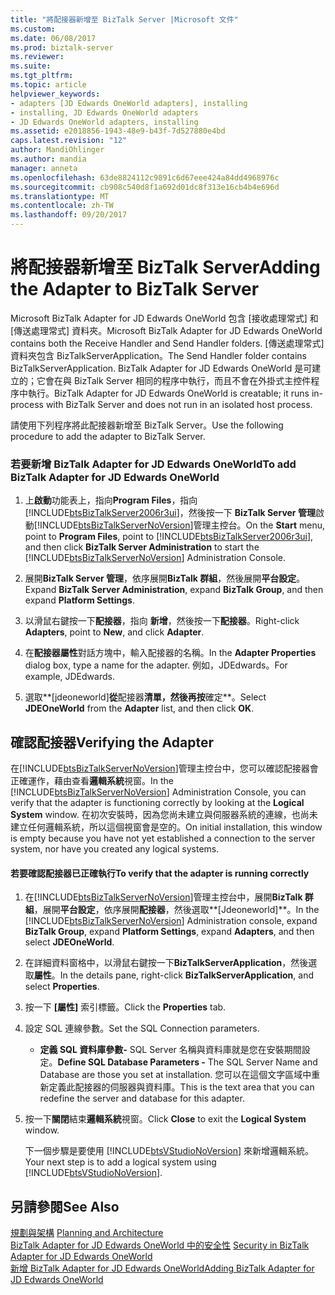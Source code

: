 ```yaml
---
title: "將配接器新增至 BizTalk Server |Microsoft 文件"
ms.custom: 
ms.date: 06/08/2017
ms.prod: biztalk-server
ms.reviewer: 
ms.suite: 
ms.tgt_pltfrm: 
ms.topic: article
helpviewer_keywords:
- adapters [JD Edwards OneWorld adapters], installing
- installing, JD Edwards OneWorld adapters
- JD Edwards OneWorld adapters, installing
ms.assetid: e2018856-1943-48e9-b43f-7d527880e4bd
caps.latest.revision: "12"
author: MandiOhlinger
ms.author: mandia
manager: anneta
ms.openlocfilehash: 63de8824112c9891c6d67eee424a84dd4968976c
ms.sourcegitcommit: cb908c540d8f1a692d01dc8f313e16cb4b4e696d
ms.translationtype: MT
ms.contentlocale: zh-TW
ms.lasthandoff: 09/20/2017
---
```

# <a name="adding-the-adapter-to-biztalk-server"></a><span data-ttu-id="50ffa-102">將配接器新增至 BizTalk Server</span><span class="sxs-lookup"><span data-stu-id="50ffa-102">Adding the Adapter to BizTalk Server</span></span>
<span data-ttu-id="50ffa-103">Microsoft BizTalk Adapter for JD Edwards OneWorld 包含 [接收處理常式] 和 [傳送處理常式] 資料夾。</span><span class="sxs-lookup"><span data-stu-id="50ffa-103">Microsoft BizTalk Adapter for JD Edwards OneWorld contains both the Receive Handler and Send Handler folders.</span></span> <span data-ttu-id="50ffa-104">[傳送處理常式] 資料夾包含 BizTalkServerApplication。</span><span class="sxs-lookup"><span data-stu-id="50ffa-104">The Send Handler folder contains BizTalkServerApplication.</span></span> <span data-ttu-id="50ffa-105">BizTalk Adapter for JD Edwards OneWorld 是可建立的；它會在與 BizTalk Server 相同的程序中執行，而且不會在外掛式主控件程序中執行。</span><span class="sxs-lookup"><span data-stu-id="50ffa-105">BizTalk Adapter for JD Edwards OneWorld is creatable; it runs in-process with BizTalk Server and does not run in an isolated host process.</span></span>  
  
 <span data-ttu-id="50ffa-106">請使用下列程序將此配接器新增至 BizTalk Server。</span><span class="sxs-lookup"><span data-stu-id="50ffa-106">Use the following procedure to add the adapter to BizTalk Server.</span></span>  
  
### <a name="to-add-biztalk-adapter-for-jd-edwards-oneworld"></a><span data-ttu-id="50ffa-107">若要新增 BizTalk Adapter for JD Edwards OneWorld</span><span class="sxs-lookup"><span data-stu-id="50ffa-107">To add BizTalk Adapter for JD Edwards OneWorld</span></span>  
  
1.  <span data-ttu-id="50ffa-108">上**啟動**功能表上，指向**Program Files**，指向  [!INCLUDE[btsBizTalkServer2006r3ui](../includes/btsbiztalkserver2006r3ui-md.md)]，然後按一下  **BizTalk Server 管理**啟動[!INCLUDE[btsBizTalkServerNoVersion](../includes/btsbiztalkservernoversion-md.md)]管理主控台。</span><span class="sxs-lookup"><span data-stu-id="50ffa-108">On the **Start** menu, point to **Program Files**, point to [!INCLUDE[btsBizTalkServer2006r3ui](../includes/btsbiztalkserver2006r3ui-md.md)], and then click **BizTalk Server Administration** to start the [!INCLUDE[btsBizTalkServerNoVersion](../includes/btsbiztalkservernoversion-md.md)] Administration Console.</span></span>  
  
2.  <span data-ttu-id="50ffa-109">展開**BizTalk Server 管理**，依序展開**BizTalk 群組**，然後展開**平台設定**。</span><span class="sxs-lookup"><span data-stu-id="50ffa-109">Expand **BizTalk Server Administration**, expand **BizTalk Group**, and then expand **Platform Settings**.</span></span>  
  
3.  <span data-ttu-id="50ffa-110">以滑鼠右鍵按一下**配接器**，指向 **新增**，然後按一下**配接器**。</span><span class="sxs-lookup"><span data-stu-id="50ffa-110">Right-click **Adapters**, point to **New**, and click **Adapter**.</span></span>  
  
4.  <span data-ttu-id="50ffa-111">在**配接器屬性**對話方塊中，輸入配接器的名稱。</span><span class="sxs-lookup"><span data-stu-id="50ffa-111">In the **Adapter Properties** dialog box, type a name for the adapter.</span></span> <span data-ttu-id="50ffa-112">例如，JDEdwards。</span><span class="sxs-lookup"><span data-stu-id="50ffa-112">For example, JDEdwards.</span></span>  
  
5.  <span data-ttu-id="50ffa-113">選取**[jdeoneworld]**從**配接器**清單，然後再按**確定**。</span><span class="sxs-lookup"><span data-stu-id="50ffa-113">Select **JDEOneWorld** from the **Adapter** list, and then click **OK**.</span></span>  
  
## <a name="verifying-the-adapter"></a><span data-ttu-id="50ffa-114">確認配接器</span><span class="sxs-lookup"><span data-stu-id="50ffa-114">Verifying the Adapter</span></span>  
 <span data-ttu-id="50ffa-115">在[!INCLUDE[btsBizTalkServerNoVersion](../includes/btsbiztalkservernoversion-md.md)]管理主控台中，您可以確認配接器會正確運作，藉由查看**邏輯系統**視窗。</span><span class="sxs-lookup"><span data-stu-id="50ffa-115">In the [!INCLUDE[btsBizTalkServerNoVersion](../includes/btsbiztalkservernoversion-md.md)] Administration Console, you can verify that the adapter is functioning correctly by looking at the **Logical System** window.</span></span> <span data-ttu-id="50ffa-116">在初次安裝時，因為您尚未建立與伺服器系統的連線，也尚未建立任何邏輯系統，所以這個視窗會是空的。</span><span class="sxs-lookup"><span data-stu-id="50ffa-116">On initial installation, this window is empty because you have not yet established a connection to the server system, nor have you created any logical systems.</span></span>  
  
#### <a name="to-verify-that-the-adapter-is-running-correctly"></a><span data-ttu-id="50ffa-117">若要確認配接器已正確執行</span><span class="sxs-lookup"><span data-stu-id="50ffa-117">To verify that the adapter is running correctly</span></span>  
  
1.  <span data-ttu-id="50ffa-118">在[!INCLUDE[btsBizTalkServerNoVersion](../includes/btsbiztalkservernoversion-md.md)]管理主控台中，展開**BizTalk 群組**，展開**平台設定**，依序展開**配接器**，然後選取**[Jdeoneworld]**。</span><span class="sxs-lookup"><span data-stu-id="50ffa-118">In the [!INCLUDE[btsBizTalkServerNoVersion](../includes/btsbiztalkservernoversion-md.md)] Administration console, expand **BizTalk Group**, expand **Platform Settings**, expand **Adapters**, and then select **JDEOneWorld**.</span></span>  
  
2.  <span data-ttu-id="50ffa-119">在詳細資料窗格中，以滑鼠右鍵按一下**BizTalkServerApplication**，然後選取**屬性**。</span><span class="sxs-lookup"><span data-stu-id="50ffa-119">In the details pane, right-click **BizTalkServerApplication**, and select **Properties**.</span></span>  
  
3.  <span data-ttu-id="50ffa-120">按一下 **[屬性]** 索引標籤。</span><span class="sxs-lookup"><span data-stu-id="50ffa-120">Click the **Properties** tab.</span></span>  
  
4.  <span data-ttu-id="50ffa-121">設定 SQL 連線參數。</span><span class="sxs-lookup"><span data-stu-id="50ffa-121">Set the SQL Connection parameters.</span></span>  
  
    -   <span data-ttu-id="50ffa-122">**定義 SQL 資料庫參數-** SQL Server 名稱與資料庫就是您在安裝期間設定。</span><span class="sxs-lookup"><span data-stu-id="50ffa-122">**Define SQL Database Parameters -** The SQL Server Name and Database are those you set at installation.</span></span> <span data-ttu-id="50ffa-123">您可以在這個文字區域中重新定義此配接器的伺服器與資料庫。</span><span class="sxs-lookup"><span data-stu-id="50ffa-123">This is the text area that you can redefine the server and database for this adapter.</span></span>  
  
5.  <span data-ttu-id="50ffa-124">按一下**關閉**結束**邏輯系統**視窗。</span><span class="sxs-lookup"><span data-stu-id="50ffa-124">Click **Close** to exit the **Logical System** window.</span></span>  
  
     <span data-ttu-id="50ffa-125">下一個步驟是要使用 [!INCLUDE[btsVStudioNoVersion](../includes/btsvstudionoversion-md.md)] 來新增邏輯系統。</span><span class="sxs-lookup"><span data-stu-id="50ffa-125">Your next step is to add a logical system using [!INCLUDE[btsVStudioNoVersion](../includes/btsvstudionoversion-md.md)].</span></span>  
  
## <a name="see-also"></a><span data-ttu-id="50ffa-126">另請參閱</span><span class="sxs-lookup"><span data-stu-id="50ffa-126">See Also</span></span>  
 <span data-ttu-id="50ffa-127">[規劃與架構](../core/planning-and-architecture17.md) </span><span class="sxs-lookup"><span data-stu-id="50ffa-127">[Planning and Architecture](../core/planning-and-architecture17.md) </span></span>  
 <span data-ttu-id="50ffa-128">[BizTalk Adapter for JD Edwards OneWorld 中的安全性](../core/security-in-biztalk-adapter-for-jd-edwards-oneworld.md) </span><span class="sxs-lookup"><span data-stu-id="50ffa-128">[Security in BizTalk Adapter for JD Edwards OneWorld](../core/security-in-biztalk-adapter-for-jd-edwards-oneworld.md) </span></span>  
 [<span data-ttu-id="50ffa-129">新增 BizTalk Adapter for JD Edwards OneWorld</span><span class="sxs-lookup"><span data-stu-id="50ffa-129">Adding BizTalk Adapter for JD Edwards OneWorld</span></span>](../core/adding-biztalk-adapter-for-jd-edwards-oneworld.md)